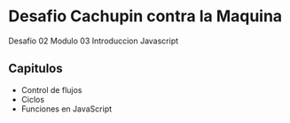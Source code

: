 # **Desafio Cachupin contra la Maquina**
Desafio 02 Modulo 03 Introduccion Javascript

## **Capitulos**
* Control de flujos
* Ciclos
* Funciones en JavaScript


